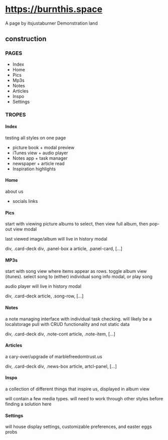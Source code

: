 # https://burnthis.space

A page by itsjustaburner 
Demonstration land

## construction

### PAGES
- Index
- Home
- Pics
- Mp3s
- Notes
- Articles
- Inspo
- Settings

### TROPES

#### Index
testing all styles on one page
- picture book + modal preview
- iTunes view + audio player
- Notes app + task manager
- newspaper + article read
- Inspiration highlights

#### Home
about us
- socials links

#### Pics
start with viewing picture albums to select, then view full album, then pop-out view modal

last viewed image/album will live in history modal

div, .card-deck
    div, .panel-box
        a
            article, .panel-card, [...]

#### MP3s
start with song view where items appear as rows. toggle album view (itunes). select song to (either) individual song info modal, or play song

audio player will live in history modal

div, .card-deck
    article, .song-row, [...]

#### Notes
a note managing interface with individual task checking. will likely be a localstorage pull with CRUD functionality and not static data

div, .card-deck
    div, .note-cont
        article, .note-item, [...]

#### Articles
a cary-over/upgrade of marblefreedomtrust.us

div, .card-deck
    div, .news-box
        article, artcl-panel, [...]

#### Inspo
a collection of different things that inspire us, displayed in album view

will contain a few media types. will need to work through other styles before finding a solution here

#### Settings
will house display settings, customizable preferences, and easter eggs probs
